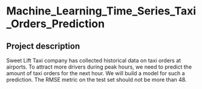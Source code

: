 # Machine_Learning_Time_Series_Taxi_Orders_Prediction

## Project description
Sweet Lift Taxi company has collected historical data on taxi orders at
airports. To attract more drivers during peak hours, we need to predict the
amount of taxi orders for the next hour. We will build a model for such a prediction.
The RMSE metric on the test set should not be more than 48.
